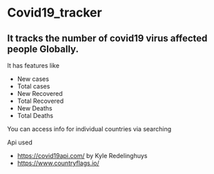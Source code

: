 # Covid19_tracker

## It tracks the number of covid19 virus affected people Globally. 

It has features like 
 * New cases
 * Total cases
 * New Recovered
 * Total Recovered
 * New Deaths
 * Total Deaths

 You can access info for individual countries via searching

 Api used <br/>
 * https://covid19api.com/ by Kyle Redelinghuys
 * https://www.countryflags.io/


